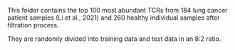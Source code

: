 This folder contains the top 100 most abundant TCRs from 184 lung cancer patient samples (Li et al., 2021) and 260 healthy individual samples after filtration process. 

They are randomly divided into training data and test data in an 8:2 ratio.
